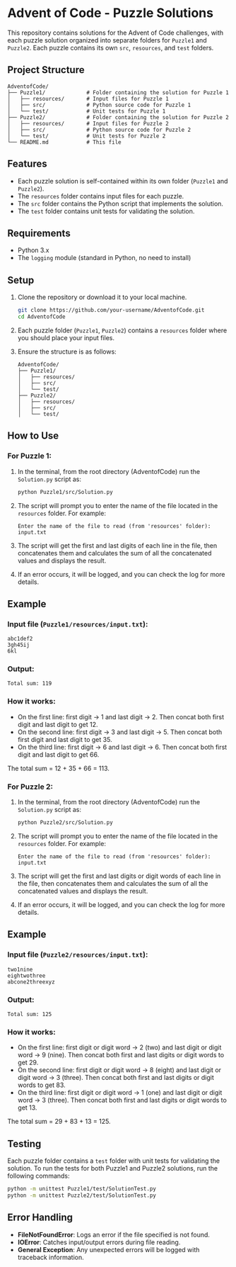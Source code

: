 # Advent of Code - Puzzle Solutions

This repository contains solutions for the Advent of Code challenges, with each puzzle solution organized into separate folders for `Puzzle1` and `Puzzle2`. Each puzzle contains its own `src`, `resources`, and `test` folders.

## Project Structure

```
AdventofCode/
├── Puzzle1/             # Folder containing the solution for Puzzle 1
│   ├── resources/       # Input files for Puzzle 1
│   ├── src/             # Python source code for Puzzle 1
│   └── test/            # Unit tests for Puzzle 1
├── Puzzle2/             # Folder containing the solution for Puzzle 2
│   ├── resources/       # Input files for Puzzle 2
│   ├── src/             # Python source code for Puzzle 2
│   └── test/            # Unit tests for Puzzle 2
└── README.md            # This file
```

## Features
- Each puzzle solution is self-contained within its own folder (`Puzzle1` and `Puzzle2`).
- The `resources` folder contains input files for each puzzle.
- The `src` folder contains the Python script that implements the solution.
- The `test` folder contains unit tests for validating the solution.

## Requirements
- Python 3.x
- The `logging` module (standard in Python, no need to install)

## Setup

1. Clone the repository or download it to your local machine.
   ```bash
   git clone https://github.com/your-username/AdventofCode.git
   cd AdventofCode
   ```

2. Each puzzle folder (`Puzzle1`, `Puzzle2`) contains a `resources` folder where you should place your input files.

3. Ensure the structure is as follows:
   ```
   AdventofCode/
   ├── Puzzle1/
   │   ├── resources/
   │   ├── src/
   │   └── test/
   ├── Puzzle2/
   │   ├── resources/
   │   ├── src/
   │   └── test/
   ```

## How to Use

### For Puzzle 1:

1. In the terminal, from the root directory (AdventofCode) run the `Solution.py` script as:
   ```bash
   python Puzzle1/src/Solution.py
   ```

2. The script will prompt you to enter the name of the file located in the `resources` folder. For example:
   ```
   Enter the name of the file to read (from 'resources' folder): input.txt
   ```

3. The script will get the first and last digits of each line in the file, then concatenates them and calculates the sum of all the concatenated values and displays the result.

4. If an error occurs, it will be logged, and you can check the log for more details.


## Example

### Input file (`Puzzle1/resources/input.txt`):
```
abc1def2
3gh45ij
6kl
```

### Output:
```
Total sum: 119
```

### How it works:
- On the first line: first digit → 1 and last digit → 2. Then concat both first digit and last digit to get 12.
- On the second line: first digit → 3 and last digit → 5. Then concat both first digit and last digit to get 35.
- On the third line: first digit → 6 and last digit → 6. Then concat both first digit and last digit to get 66.

The total sum = 12 + 35 + 66 = 113.


### For Puzzle 2:

1. In the terminal, from the root directory (AdventofCode) run the `Solution.py` script as:
   ```bash
   python Puzzle2/src/Solution.py
   ```

2. The script will prompt you to enter the name of the file located in the `resources` folder. For example:
   ```
   Enter the name of the file to read (from 'resources' folder): input.txt
   ```

3. The script will get the first and last digits or digit words of each line in the file, then concatenates them and calculates the sum of all the concatenated values and displays the result.
   
4. If an error occurs, it will be logged, and you can check the log for more details.


## Example

### Input file (`Puzzle2/resources/input.txt`):
```
two1nine
eightwothree
abcone2threexyz
```

### Output:
```
Total sum: 125
```

### How it works:
- On the first line: first digit or digit word → 2 (two) and last digit or digit word → 9 (nine). Then concat both first and last digits or digit words to get 29.
- On the second line: first digit or digit word → 8 (eight) and last digit or digit word → 3 (three). Then concat both first and last digits or digit words to get 83.
- On the third line: first digit or digit word → 1 (one) and last digit or digit word → 3 (three). Then concat both first and last digits or digit words to get 13.

The total sum = 29 + 83 + 13 = 125.


## Testing

Each puzzle folder contains a `test` folder with unit tests for validating the solution. To run the tests for both Puzzle1 and Puzzle2 solutions, run the following commands:
```bash
python -m unittest Puzzle1/test/SolutionTest.py
python -m unittest Puzzle2/test/SolutionTest.py
```

## Error Handling

- **FileNotFoundError**: Logs an error if the file specified is not found.
- **IOError**: Catches input/output errors during file reading.
- **General Exception**: Any unexpected errors will be logged with traceback information.
```

